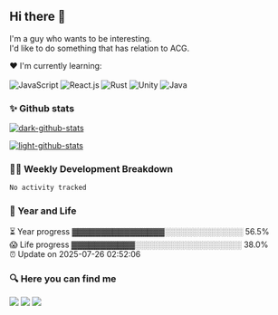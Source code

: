 
## Hi there 👋
I'm a guy who wants to be interesting.  
I'd like to do something that has relation to ACG.

❤️ I'm currently learning:  
<br>
![JavaScript](https://img.shields.io/badge/javascript-%23323330.svg?style=for-the-badge&logo=javascript&logoColor=%23F7DF1E) ![React.js](https://img.shields.io/badge/react-%2335495e.svg?style=for-the-badge&logo=react&logoColor=%2361dafb) ![Rust](https://img.shields.io/badge/rust-%23a72145.svg?style=for-the-badge&logo=rust&logoColor=white) ![Unity](https://img.shields.io/badge/unity-%23000000.svg?style=for-the-badge&logo=unity&logoColor=white) ![Java](https://img.shields.io/badge/Java-%23ED8B00.svg?style=for-the-badge&logo=java&logoColor=white) 

### ✨ Github stats
[![dark-github-stats](https://github-readme-stats.vercel.app/api?username=GeeKaven&show_icons=true&hide_title=true&hide=contribs&hide_border=true&count_private=true&theme=tokyonight#gh-dark-mode-only)](https://github-readme-stats.vercel.app/api?username=GeeKaven&theme=tokyonight#gh-dark-mode-only)

[![light-github-stats](https://github-readme-stats.vercel.app/api?username=GeeKaven&show_icons=true&hide_title=true&hide=contribs&count_private=true&theme=buefy#gh-light-mode-only)](https://github-readme-stats.vercel.app/api?username=GeeKaven&theme=buefy#gh-light-mode-only)

### 🏊‍♂️ Weekly Development Breakdown
<!--START_SECTION:waka-->

```txt
No activity tracked
```

<!--END_SECTION:waka-->

### 👻 Year and Life
<!-- progress starts -->
⏳ Year progress ▓▓▓▓▓▓▓▓▓▓▓▓▓▓▓▓░░░░░░░░░░░░░░ 56.5%   
😱 Life progress ▓▓▓▓▓▓▓▓▓▓▓░░░░░░░░░░░░░░░░░░░ 38.0%   
⏰ Update on 2025-07-26 02:52:06

<!-- progress ends -->

### 🔍 Here you can find me
<a href="https://tawawa.moe" target="_blank"><img src="https://img.shields.io/badge/Blog-tawawa.moe-red"></a> <a href="https://twitter.com/tawawa_moe" target="_blank"><img src="https://img.shields.io/badge/Twitter-%40tawawa_moe-28a8ea"></a> <a href="mailto:i@tawawa.moe"><img src="https://img.shields.io/badge/Email-i%40tawawa.moe-orange"></a>
